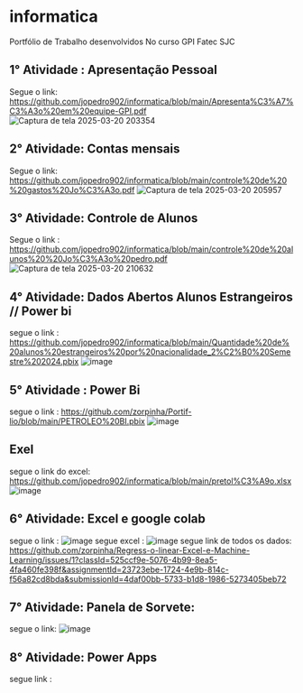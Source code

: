 # informatica
Portfólio de Trabalho desenvolvidos No curso GPI Fatec SJC
## 1° Atividade : Apresentação Pessoal
Segue o link: https://github.com/jopedro902/informatica/blob/main/Apresenta%C3%A7%C3%A3o%20em%20equipe-GPI.pdf
![Captura de tela 2025-03-20 203354](https://github.com/user-attachments/assets/c488a7bd-ac2e-44f0-9479-f4ba0ecc559d)
## 2° Atividade: Contas mensais 
Segue o link: https://github.com/jopedro902/informatica/blob/main/controle%20de%20%20gastos%20Jo%C3%A3o.pdf
![Captura de tela 2025-03-20 205957](https://github.com/user-attachments/assets/9d0dfe9a-4d2e-4e88-8170-78e88c4034ce)
## 3° Atividade: Controle de Alunos
Segue o link : https://github.com/jopedro902/informatica/blob/main/controle%20de%20alunos%20%20Jo%C3%A3o%20pedro.pdf
![Captura de tela 2025-03-20 210632](https://github.com/user-attachments/assets/7b4ddfc6-0763-4a6a-9a40-32324d1fc2b3)
## 4° Atividade: Dados Abertos Alunos Estrangeiros // Power bi 
segue o link : https://github.com/jopedro902/informatica/blob/main/Quantidade%20de%20alunos%20estrangeiros%20por%20nacionalidade_2%C2%B0%20Semestre%202024.pbix
![image](https://github.com/user-attachments/assets/23101a0e-6436-4edd-b1b7-664e4ec7bb16)
## 5° Atividade : Power Bi
segue o link : https://github.com/zorpinha/Portif-lio/blob/main/PETROLEO%20BI.pbix
![image](https://github.com/user-attachments/assets/6be45ed1-d5e0-491f-9ff8-3c0ef4fcd5e0)
## Exel 
segue o link do excel: https://github.com/jopedro902/informatica/blob/main/pretol%C3%A9o.xlsx
![image](https://github.com/user-attachments/assets/58fb704a-d5ad-49b1-9905-85ed7e87eb3b)
## 6° Atividade: Excel e google colab 
segue o link : ![image](https://github.com/user-attachments/assets/06aee52b-ea7c-4948-b4aa-926e526dd282)
segue excel : ![image](https://github.com/user-attachments/assets/b9d85c47-03ea-4885-b50d-d0c0225fed12)
segue link de todos os dados:  https://github.com/zorpinha/Regress-o-linear-Excel-e-Machine-Learning/issues/1?classId=525ccf9e-5076-4b99-8ea5-4fa460fe398f&assignmentId=23723ebe-1724-4e9b-814c-f56a82cd8bda&submissionId=4daf00bb-5733-b1d8-1986-5273405beb72
## 7° Atividade: Panela de Sorvete: 
segue o link: ![image](https://github.com/user-attachments/assets/fb168c16-ad7e-49c9-86ce-ca2272787639)
## 8° Atividade: Power Apps 
segue link : 
